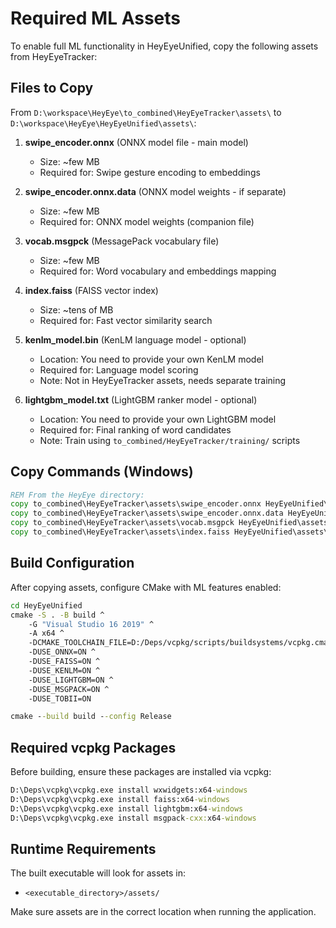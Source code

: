 # Required ML Assets

To enable full ML functionality in HeyEyeUnified, copy the following assets from HeyEyeTracker:

## Files to Copy

From `D:\workspace\HeyEye\to_combined\HeyEyeTracker\assets\` to `D:\workspace\HeyEye\HeyEyeUnified\assets\`:

1. **swipe_encoder.onnx** (ONNX model file - main model)
   - Size: ~few MB
   - Required for: Swipe gesture encoding to embeddings

2. **swipe_encoder.onnx.data** (ONNX model weights - if separate)
   - Size: ~few MB
   - Required for: ONNX model weights (companion file)

3. **vocab.msgpck** (MessagePack vocabulary file)
   - Size: ~few MB
   - Required for: Word vocabulary and embeddings mapping

4. **index.faiss** (FAISS vector index)
   - Size: ~tens of MB
   - Required for: Fast vector similarity search

5. **kenlm_model.bin** (KenLM language model - optional)
   - Location: You need to provide your own KenLM model
   - Required for: Language model scoring
   - Note: Not in HeyEyeTracker assets, needs separate training

6. **lightgbm_model.txt** (LightGBM ranker model - optional)
   - Location: You need to provide your own LightGBM model
   - Required for: Final ranking of word candidates
   - Note: Train using `to_combined/HeyEyeTracker/training/` scripts

## Copy Commands (Windows)

```cmd
REM From the HeyEye directory:
copy to_combined\HeyEyeTracker\assets\swipe_encoder.onnx HeyEyeUnified\assets\
copy to_combined\HeyEyeTracker\assets\swipe_encoder.onnx.data HeyEyeUnified\assets\
copy to_combined\HeyEyeTracker\assets\vocab.msgpck HeyEyeUnified\assets\
copy to_combined\HeyEyeTracker\assets\index.faiss HeyEyeUnified\assets\
```

## Build Configuration

After copying assets, configure CMake with ML features enabled:

```cmd
cd HeyEyeUnified
cmake -S . -B build ^
    -G "Visual Studio 16 2019" ^
    -A x64 ^
    -DCMAKE_TOOLCHAIN_FILE=D:/Deps/vcpkg/scripts/buildsystems/vcpkg.cmake ^
    -DUSE_ONNX=ON ^
    -DUSE_FAISS=ON ^
    -DUSE_KENLM=ON ^
    -DUSE_LIGHTGBM=ON ^
    -DUSE_MSGPACK=ON ^
    -DUSE_TOBII=ON

cmake --build build --config Release
```

## Required vcpkg Packages

Before building, ensure these packages are installed via vcpkg:

```cmd
D:\Deps\vcpkg\vcpkg.exe install wxwidgets:x64-windows
D:\Deps\vcpkg\vcpkg.exe install faiss:x64-windows
D:\Deps\vcpkg\vcpkg.exe install lightgbm:x64-windows
D:\Deps\vcpkg\vcpkg.exe install msgpack-cxx:x64-windows
```

## Runtime Requirements

The built executable will look for assets in:
- `<executable_directory>/assets/`

Make sure assets are in the correct location when running the application.
